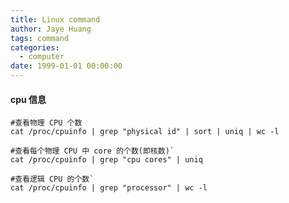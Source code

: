 ```yaml
---
title: Linux command
author: Jaye Huang
tags: command
categories:
  - computer
date: 1999-01-01 00:00:00
---
```


#### cpu 信息
    #查看物理 CPU 个数
    cat /proc/cpuinfo | grep "physical id" | sort | uniq | wc -l

    #查看每个物理 CPU 中 core 的个数(即核数)`
    cat /proc/cpuinfo | grep "cpu cores" | uniq

    #查看逻辑 CPU 的个数`
    cat /proc/cpuinfo | grep "processor" | wc -l
